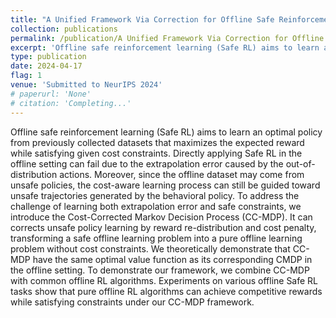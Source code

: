```yaml
---
title: "A Unified Framework Via Correction for Offline Safe Reinforcement Learning"
collection: publications
permalink: /publication/A Unified Framework Via Correction for Offline Safe Reinforcement Learning
excerpt: 'Offline safe reinforcement learning (Safe RL) aims to learn an optimal policy from previously collected datasets that maximizes the expected reward while satisfying given cost constraints. Directly applying Safe RL in the offline setting can fail due to the extrapolation error caused by the out-of-distribution actions. Moreover, since the offline dataset may come from unsafe policies,  the cost-aware learning process can still be guided toward unsafe trajectories generated by the behavioral policy. To address the challenge of learning both extrapolation error and safe constraints, we introduce the Cost-Corrected Markov Decision Process (CC-MDP). It can corrects unsafe policy learning by reward re-distribution and cost penalty, transforming a safe offline learning problem into a pure offline learning problem without cost constraints. We theoretically demonstrate that CC-MDP have the same optimal value function as its corresponding CMDP in the offline setting. To demonstrate our framework, we combine CC-MDP with common offline RL algorithms. Experiments on various offline Safe RL tasks show that pure offline RL algorithms can achieve competitive rewards while satisfying constraints  under our CC-MDP framework.'
type: publication
date: 2024-04-17
flag: 1
venue: 'Submitted to NeurIPS 2024'
# paperurl: 'None'
# citation: 'Completing...'
---
```


Offline safe reinforcement learning (Safe RL) aims to learn an optimal policy from previously collected datasets that maximizes the expected reward while satisfying given cost constraints. Directly applying Safe RL in the offline setting can fail due to the extrapolation error caused by the out-of-distribution actions. Moreover, since the offline dataset may come from unsafe policies,  the cost-aware learning process can still be guided toward unsafe trajectories generated by the behavioral policy. To address the challenge of learning both extrapolation error and safe constraints, we introduce the Cost-Corrected Markov Decision Process (CC-MDP). It can corrects unsafe policy learning by reward re-distribution and cost penalty, transforming a safe offline learning problem into a pure offline learning problem without cost constraints. We theoretically demonstrate that CC-MDP have the same optimal value function as its corresponding CMDP in the offline setting. To demonstrate our framework, we combine CC-MDP with common offline RL algorithms. Experiments on various offline Safe RL tasks show that pure offline RL algorithms can achieve competitive rewards while satisfying constraints  under our CC-MDP framework.
